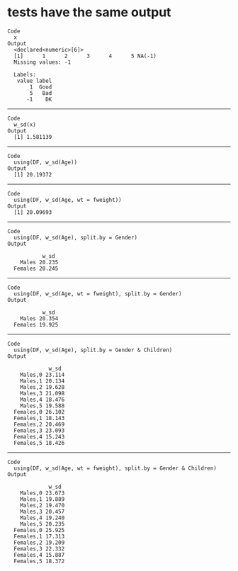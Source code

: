 # tests have the same output

    Code
      x
    Output
      <declared<numeric>[6]>
      [1]      1      2      3      4      5 NA(-1)
      Missing values: -1
      
      Labels:
       value label
           1  Good
           5   Bad
          -1    DK

---

    Code
      w_sd(x)
    Output
      [1] 1.581139

---

    Code
      using(DF, w_sd(Age))
    Output
      [1] 20.19372

---

    Code
      using(DF, w_sd(Age, wt = fweight))
    Output
      [1] 20.09693

---

    Code
      using(DF, w_sd(Age), split.by = Gender)
    Output
      
               w_sd 
        Males 20.235
      Females 20.245
      

---

    Code
      using(DF, w_sd(Age, wt = fweight), split.by = Gender)
    Output
      
               w_sd 
        Males 20.354
      Females 19.925
      

---

    Code
      using(DF, w_sd(Age), split.by = Gender & Children)
    Output
      
                 w_sd 
        Males,0 23.114
        Males,1 20.134
        Males,2 19.628
        Males,3 21.098
        Males,4 18.476
        Males,5 19.588
      Females,0 26.102
      Females,1 18.143
      Females,2 20.469
      Females,3 23.093
      Females,4 15.243
      Females,5 18.426
      

---

    Code
      using(DF, w_sd(Age, wt = fweight), split.by = Gender & Children)
    Output
      
                 w_sd 
        Males,0 23.673
        Males,1 19.889
        Males,2 19.470
        Males,3 20.457
        Males,4 19.240
        Males,5 20.235
      Females,0 25.925
      Females,1 17.313
      Females,2 19.209
      Females,3 22.332
      Females,4 15.887
      Females,5 18.372
      


